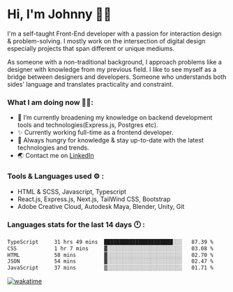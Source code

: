 # Hi, I'm Johnny 👋🧑‍

I'm a self-taught Front-End developer with a passion for interaction design & problem-solving. I mostly work on the intersection of digital design especially projects that span different or unique mediums.

As someone with a non-traditional background, I approach problems like a designer with knowledge from my previous field. I like to see myself as a bridge between designers and developers. Someone who understands both sides' language and translates practicality and constraint.

### What I am doing now 🧑‍💻:

- 🔭 I’m currently broadening my knowledge on backend development tools and technologies(Express.js, Postgres etc).
- ✨ Currently working full-time as a frontend developer.
- 📖 Always hungry for knowledge & stay up-to-date with the latest technologies and trends.
- 🌏 Contact me on [LinkedIn](https://www.linkedin.com/in/johchai/)

### Tools & Languages used ⚙️ :

- HTML & SCSS, Javascript, Typescript
- React.js, Express.js, Next.js, TailWind CSS, Bootstrap
- Adobe Creative Cloud, Autodesk Maya, Blender, Unity, Git

### Languages stats for the last 14 days 🕛 :

<!--START_SECTION:waka-->

```txt
TypeScript     31 hrs 49 mins  ██████████████████████░░░   87.39 %
CSS            1 hr 7 mins     ▓░░░░░░░░░░░░░░░░░░░░░░░░   03.08 %
HTML           58 mins         ▓░░░░░░░░░░░░░░░░░░░░░░░░   02.70 %
JSON           54 mins         ▓░░░░░░░░░░░░░░░░░░░░░░░░   02.47 %
JavaScript     37 mins         ▒░░░░░░░░░░░░░░░░░░░░░░░░   01.71 %
```

<!--END_SECTION:waka-->

[![wakatime](https://wakatime.com/badge/user/0cd14e89-b357-451d-b5c1-4a79286fb5a6.svg)](https://wakatime.com/@0cd14e89-b357-451d-b5c1-4a79286fb5a6)
